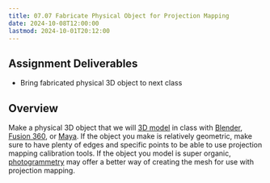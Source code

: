 ```yaml
---
title: 07.07 Fabricate Physical Object for Projection Mapping
date: 2024-10-08T12:00:00
lastmod: 2024-10-01T20:12:00
---
```


## Assignment Deliverables

- Bring fabricated physical 3D object to next class

## Overview

Make a physical 3D object that we will [3D model](../../../../3d-modeling/3d-modeling.md) in class with [Blender](../../../../3d-modeling/blender/blender.md), [Fusion 360](../../../../3d-modeling/fusion-360/fusion-360.md), or [Maya](../../../../3d-modeling/maya/maya.md). If the object you make is relatively geometric, make sure to have plenty of edges and specific points to be able to use projection mapping calibration tools.
If the object you model is super organic, [photogrammetry](../../../../3d-modeling/photogrammetry-software.md) may offer a better way of creating the mesh for use with projection mapping.
